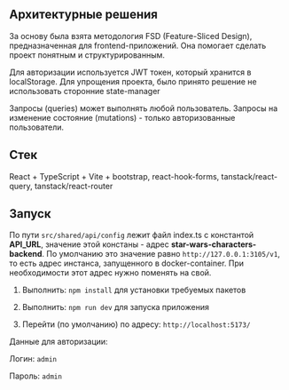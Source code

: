 ## Архитектурные решения

За основу была взята методология FSD (Feature-Sliced Design), предназначенная для frontend-приложений. Она помогает сделать проект понятным и структурированным.

Для авторизации используется JWT токен, который хранится в localStorage. Для упрощения проекта, было принято решение не использовать сторонние state-manager

Запросы (queries) может выполнять любой пользователь. Запросы на изменение состояние (mutations) - только авторизованные пользователи.

## Стек

React + TypeScript + Vite + bootstrap, react-hook-forms, tanstack/react-query, tanstack/react-router

## Запуск

По пути ``` src/shared/api/config ``` лежит файл index.ts с константой **API_URL**, значение этой констаны - адрес **star-wars-characters-backend**.
По умолчанию это значение равно ``` http://127.0.0.1:3105/v1 ```, то есть адрес инстанса, запущенного в docker-container. При необходимости этот адрес нужно поменять на свой.

1. Выполнить: ```npm install``` для установки требуемых пакетов

2. Выполнить: ```npm run dev``` для запуска приложения

3. Перейти (по умолчанию) по адресу: ```http://localhost:5173/```

Данные для авторизации:

Логин: ```admin```

Пароль: ```admin```
